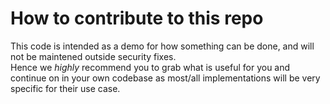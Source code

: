 # How to contribute to this repo

This code is intended as a demo for how something can be done, and will not be maintened outside security fixes.  
Hence we _highly_ recommend you to grab what is useful for you and continue on in your own codebase as most/all implementations will be very specific for their use case.